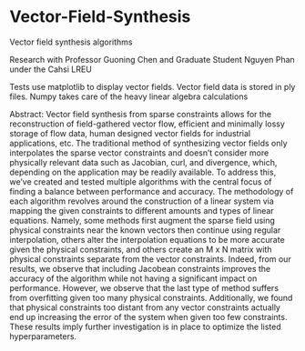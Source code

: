 # Vector-Field-Synthesis

Vector field synthesis algorithms

Research with Professor Guoning Chen and Graduate Student Nguyen Phan under the Cahsi LREU

Tests use matplotlib to display vector fields.
Vector field data is stored in ply files.
Numpy takes care of the heavy linear algebra calculations


Abstract:
Vector field synthesis from sparse constraints allows for the reconstruction of field-gathered vector flow, efficient and minimally lossy storage of flow data, human designed vector fields for industrial applications, etc. The traditional method of synthesizing vector fields only interpolates the sparse vector constraints and doesn’t consider more physically relevant data such as Jacobian, curl, and divergence, which, depending on the application may be readily available. To address this, we’ve created and tested multiple algorithms with the central focus of finding a balance between performance and accuracy. The methodology of each algorithm revolves around the construction of a linear system via mapping the given constraints to different amounts and types of linear equations. Namely, some methods first augment the sparse field using physical constraints near the known vectors then continue using regular interpolation, others alter the interpolation equations to be more accurate given the physical constraints, and others create an M x N matrix with physical constraints separate from the vector constraints. Indeed, from our results, we observe that including Jacobean constraints improves the accuracy of the algorithm while not having a significant impact on performance. However, we observe that the last type of method suffers from overfitting given too many physical constraints. Additionally, we found that physical constraints too distant from any vector constraints actually end up increasing the error of the system when given too few constraints. These results imply further investigation is in place to optimize the listed hyperparameters.  